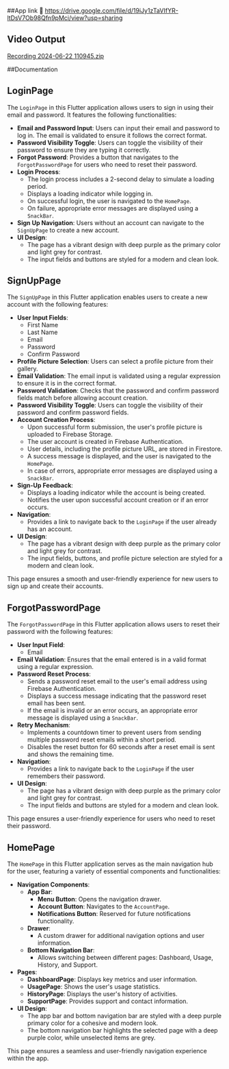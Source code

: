 ##App link
🔗 https://drive.google.com/file/d/19iJy1zTaVIfYR-ltDsV7Ob98Qfn9pMci/view?usp=sharing

## Video Output
[Recording 2024-06-22 110945.zip](https://github.com/user-attachments/files/15936329/Recording.2024-06-22.110945.zip)

##Documentation

## LoginPage

The `LoginPage` in this Flutter application allows users to sign in using their email and password. It features the following functionalities:

- **Email and Password Input**: Users can input their email and password to log in. The email is validated to ensure it follows the correct format.
- **Password Visibility Toggle**: Users can toggle the visibility of their password to ensure they are typing it correctly.
- **Forgot Password**: Provides a button that navigates to the `ForgotPasswordPage` for users who need to reset their password.
- **Login Process**: 
  - The login process includes a 2-second delay to simulate a loading period.
  - Displays a loading indicator while logging in.
  - On successful login, the user is navigated to the `HomePage`.
  - On failure, appropriate error messages are displayed using a `SnackBar`.
- **Sign Up Navigation**: Users without an account can navigate to the `SignUpPage` to create a new account.
- **UI Design**: 
  - The page has a vibrant design with deep purple as the primary color and light grey for contrast.
  - The input fields and buttons are styled for a modern and clean look.


## SignUpPage

The `SignUpPage` in this Flutter application enables users to create a new account with the following features:

- **User Input Fields**: 
  - First Name
  - Last Name
  - Email
  - Password
  - Confirm Password
- **Profile Picture Selection**: Users can select a profile picture from their gallery.
- **Email Validation**: The email input is validated using a regular expression to ensure it is in the correct format.
- **Password Validation**: Checks that the password and confirm password fields match before allowing account creation.
- **Password Visibility Toggle**: Users can toggle the visibility of their password and confirm password fields.
- **Account Creation Process**:
  - Upon successful form submission, the user's profile picture is uploaded to Firebase Storage.
  - The user account is created in Firebase Authentication.
  - User details, including the profile picture URL, are stored in Firestore.
  - A success message is displayed, and the user is navigated to the `HomePage`.
  - In case of errors, appropriate error messages are displayed using a `SnackBar`.
- **Sign-Up Feedback**: 
  - Displays a loading indicator while the account is being created.
  - Notifies the user upon successful account creation or if an error occurs.
- **Navigation**:
  - Provides a link to navigate back to the `LoginPage` if the user already has an account.
- **UI Design**:
  - The page has a vibrant design with deep purple as the primary color and light grey for contrast.
  - The input fields, buttons, and profile picture selection are styled for a modern and clean look.

This page ensures a smooth and user-friendly experience for new users to sign up and create their accounts.


## ForgotPasswordPage

The `ForgotPasswordPage` in this Flutter application allows users to reset their password with the following features:

- **User Input Field**: 
  - Email
- **Email Validation**: Ensures that the email entered is in a valid format using a regular expression.
- **Password Reset Process**:
  - Sends a password reset email to the user's email address using Firebase Authentication.
  - Displays a success message indicating that the password reset email has been sent.
  - If the email is invalid or an error occurs, an appropriate error message is displayed using a `SnackBar`.
- **Retry Mechanism**:
  - Implements a countdown timer to prevent users from sending multiple password reset emails within a short period.
  - Disables the reset button for 60 seconds after a reset email is sent and shows the remaining time.
- **Navigation**:
  - Provides a link to navigate back to the `LoginPage` if the user remembers their password.
- **UI Design**:
  - The page has a vibrant design with deep purple as the primary color and light grey for contrast.
  - The input fields and buttons are styled for a modern and clean look.

This page ensures a user-friendly experience for users who need to reset their password.


## HomePage

The `HomePage` in this Flutter application serves as the main navigation hub for the user, featuring a variety of essential components and functionalities:

- **Navigation Components**:
  - **App Bar**:
    - **Menu Button**: Opens the navigation drawer.
    - **Account Button**: Navigates to the `AccountPage`.
    - **Notifications Button**: Reserved for future notifications functionality.
  - **Drawer**: 
    - A custom drawer for additional navigation options and user information.
  - **Bottom Navigation Bar**: 
    - Allows switching between different pages: Dashboard, Usage, History, and Support.
- **Pages**:
  - **DashboardPage**: Displays key metrics and user information.
  - **UsagePage**: Shows the user's usage statistics.
  - **HistoryPage**: Displays the user's history of activities.
  - **SupportPage**: Provides support and contact information.
- **UI Design**:
  - The app bar and bottom navigation bar are styled with a deep purple primary color for a cohesive and modern look.
  - The bottom navigation bar highlights the selected page with a deep purple color, while unselected items are grey.

This page ensures a seamless and user-friendly navigation experience within the app.

